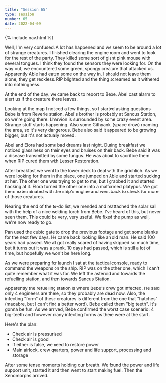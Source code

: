 ```yaml
---
title: "Session 65"
type: session
number: 65
date: 2022-04-09
---
```


{% include nav.html %}

Well, I'm very confused. A lot has happened and we seem to be around a lot of strange creatures.
I finished clearing the engine room and went to look for the rest of the party. They killed some sort of giant pink mouse with several tongues. I think they found the sensors they were looking for. On the way out, we encountered some green, spongy creature that attacked us. Apparently Able had eaten some on the way in. I should not leave them alone, they get reckless. RIP blighted and the thing screamed as it withered into nothingness.

At the end of the day, we came back to report to Bebe. Abel cast alarm to alert us if the creature there leaves.

Looking at the map I noticed a few things, so I started asking questions
Bebe is from Reverie station. Abel's brother is probably at Sancus Station, so we're going there.
Lharvion is surrounded by some crazy event area. Strange stuff starts happening. Also some Githyanki (space drow) roaming the area, so it's very dangerous. Bebe also said it appeared to be growing bigger, but it's not actually moved. 

Abel and Elora had some bad dreams last night. During breakfast we noticed glassiness on their eyes and bruises on their back. Bebe said it was a disease transmitted by some fungus. He was about to sacrifice them when RIP cured them with Lesser Restoration. 

After breakfast we went to the lower deck to deal with the grichlich. As we were looking for them in the place, one jumped on Able and started sucking at her. The other one was trying to get to me, but I grabbed it and started hacking at it. Elora turned the other one into a malformed platypus. We got them exterminated with the ship's engine and went back to check for more of those creatures.

Nearing the end of the to-do list, we mended and reattached the solar sail with the help of a nice welding torch from Bebe. I've heard of this, but never seen them. This could be very, very useful. We fixed the pump as well, we're now ready to go.

Pan used the cubic gate to drop the previous footage and get some blanks for the next few days. He came back looking like an old man. He said 100 years had passed. We all got really scared of having skipped so much time, but it turns out it was a prank. 10 days had passed, which is still a lot of time, but hopefully we won't be here long.

As we were preparing for launch I sat at the tactical console, ready to command the weapons on the ship. RIP was on the other one, which I can't quite remember what it was for. We left the asteroid and towards the refuelling station, and then towards Sancus Station.

Apparently the refuelling station is where Bebe's crew got infected. He said only 4 engineers are there, so they probably are dead now. Also, the infecting "form" of these creatures is different from the one that "hatches" (macabre, but I can't find a better word). Bebe called them "big teeth". It's gonna be fun. As we arrived, Bebe confirmed the worst case scenario: 4 big-teeth and however many infecting forms as there were at the start.

Here's the plan:
- Check air is pressurised
- Check air is good
- If either is false, we need to restore power
 - Main airlock, crew quarters, power and life support, processing and storage

After some tense moments holding our breath. We found the power and life support unit, started it and then went to start making fuel. Then the Xenomorphs arrived.